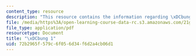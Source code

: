 ```yaml
---
content_type: resource
description: "This resource contains the information regarding \xDCbung 1."
file: /media/https%3A/open-learning-course-data-rc.s3.amazonaws.com/21g-401-german-i-fall-2008/72b2965f579c6f056d34f6d2a4cb06d1_MIT21G_401F08_negation.pdf
file_type: application/pdf
resourcetype: Document
title: "\xDCbung 1"
uid: 72b2965f-579c-6f05-6d34-f6d2a4cb06d1
---
```

